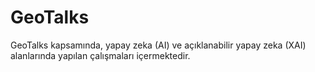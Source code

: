 # GeoTalks
GeoTalks kapsamında, yapay zeka (AI) ve açıklanabilir yapay zeka (XAI) alanlarında yapılan çalışmaları içermektedir.
